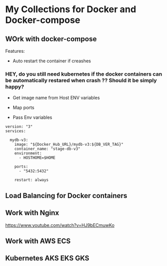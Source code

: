# My Collections for Docker and Docker-compose

## WOrk with docker-compose

Features:

* Auto restart the container if creashes
### HEY, do you still need kubernetes if the docker containers can be automatically restared when crash ?? Should it be simply happy?

* Get image name from Host ENV variables

* Map ports

* Pass Env variables 


```
version: "3"
services:

  mydb-v3:
    image: "${Docker_Hub_URL}/mydb-v3:${DB_VER_TAG}"
    container_name: "stage-db-v3"
    environment:
      - HOSTHOME=$HOME

    ports:
      - "5432:5432"

    restart: always

```
## Load Balancing for Docker containers 
## Work with Nginx
https://www.youtube.com/watch?v=HJ9bECmuwKo



## Work with AWS ECS

## Kubernetes AKS EKS GKS
